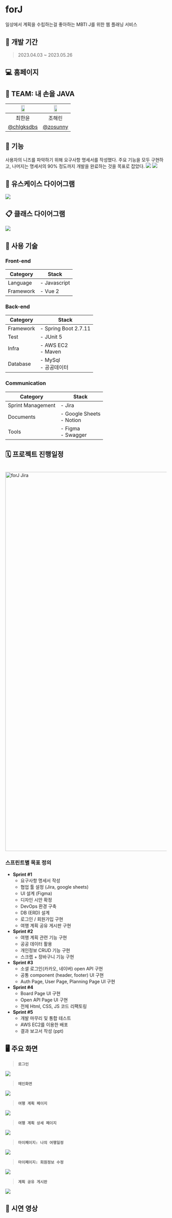 # forJ
일상에서 계획을 수립하는걸 좋아하는 MBTI J를 위한 웹 플래닝 서비스


## 📆 개발 기간
> 2023.04.03 ~ 2023.05.26


## 💻 홈페이지


## 👫 TEAM: 내 손을 JAVA
|<img src="https://user-images.githubusercontent.com/96401350/229277093-a968a9c7-19ca-4629-b19b-a8253739a124.jpeg" width="35%" />|<img src="https://user-images.githubusercontent.com/96401350/229572946-b001bd4a-039b-4506-a7fb-6252b415761c.jpeg" width="35%" />|
|:---:|:---:|
|최한윤|조해린|
|[@chlgksdbs](https://github.com/chlgksdbs)|[@zosunny](https://github.com/zosunny)|


## 🌳 기능
사용자의 니즈를 파악하기 위해 요구사항 명세서를 작성했다. 주요 기능을 모두 구현하고, 나머지는 명세서의 90% 정도까지 개발을 완료하는 것을 목표로 잡았다.
<img src="https://github.com/chlgksdbs/forJ/assets/96401350/771af4fd-125c-4e79-8ff4-cc1d51a98b12" />
<img src="https://github.com/chlgksdbs/forJ/assets/96401350/f5a492be-0cd3-4df7-9ebd-1abd88678ae5" />


## 🧍 유스케이스 다이어그램
<img src="https://github.com/chlgksdbs/forJ/assets/96401350/5094c071-c462-4df6-a2cf-4f6173f2a117" />


## 📋 클래스 다이어그램
<img src="https://github.com/chlgksdbs/forJ/assets/96401350/abc319f2-3e6b-4f43-942b-0f4ecb83fda1" />


## 🔧 사용 기술

### Front-end
| Category          | Stack                                                                           |
| ----------------- | ------------------------------------------------------------------------------- |
| Language          | - Javascript                                                                    |
| Framework         | - Vue 2                                                                         |

### Back-end
| Category          | Stack                                                                           |
| ----------------- | ------------------------------------------------------------------------------- |
| Framework         | - Spring Boot 2.7.11                                                            |
| Test              | - JUnit 5                                                                       |
| Infra             | - AWS EC2 <br>- Maven <br>                                                      |
| Database          | - MySql <br>- 공공데이터                                                         |

### Communication
| Category          | Stack                                                                           |
| ----------------- | ------------------------------------------------------------------------------- |
| Sprint Management | - Jira                                                                          |
| Documents         | - Google Sheets <br>- Notion                                                    |
| Tools             | - Figma <br>- Swagger                                                           |


## 🗓 프로젝트 진행일정
<br>
<img width="1179" alt="forJ Jira" src="https://user-images.githubusercontent.com/96401350/235462578-0b5fd635-5dca-4c50-b762-538e3f34071c.png">

### 스프린트별 목표 정의
- **Sprint #1**
  - 요구사항 명세서 작성
  - 협업 툴 설정 (Jira, google sheets)
  - UI 설계 (Figma)
  - 디자인 시안 확정
  - DevOps 환경 구축
  - DB (ERD) 설계
  - 로그인 / 회원가입 구현
  - 여행 계획 공유 게시판 구현
- **Sprint #2**
  - 여행 계획 관련 기능 구현
  - 공공 데이터 활용
  - 개인정보 CRUD 기능 구현
  - 스크랩 + 장바구니 기능 구현
- **Sprint #3**
  - 소셜 로그인(카카오, 네이버) open API 구현
  - 공통 component (header, footer) UI 구현
  - Auth Page, User Page, Planning Page UI 구현
- **Sprint #4**
  - Board Page UI 구현
  - Open API Page UI 구현
  - 전체 Html, CSS, JS 코드 리팩토링
- **Sprint #5**
  - 개발 마무리 및 통합 테스트
  - AWS EC2를 이용한 배포
  - 결과 보고서 작성 (ppt)


## 🖥 주요 화면

> **`로그인`**
<img src="https://github.com/chlgksdbs/forJ/assets/96401350/96387655-d075-40f9-bc62-098c88209ecf" />

> **`메인화면`**
<img src="https://github.com/chlgksdbs/forJ/assets/96401350/4c0010a1-308e-44cd-9b60-e3dad838010f" />

> **`여행 계획 페이지`**
<img src="https://github.com/chlgksdbs/forJ/assets/96401350/a5540f7f-c087-41ea-adbb-709a0888f994" />

> **`여행 계획 상세 페이지`**
<img src="https://github.com/chlgksdbs/forJ/assets/96401350/205543f6-fa9b-4dd5-a695-e979ef5c930e" />

> **`마이페이지: 나의 여행일정`**
<img src="https://github.com/chlgksdbs/forJ/assets/96401350/f439bf34-5281-4e21-aea3-4fe445b2b784" />

> **`마이페이지: 회원정보 수정`**
<img src="https://github.com/chlgksdbs/forJ/assets/96401350/7cb9e9c4-045d-458f-9649-cbe1d3a6f9d8" />

> **`계획 공유 게시판`**
<img src="https://github.com/chlgksdbs/forJ/assets/96401350/8abb78be-3ef3-42f9-bda8-a1098daa8737" />


## 🎥 시연 영상
